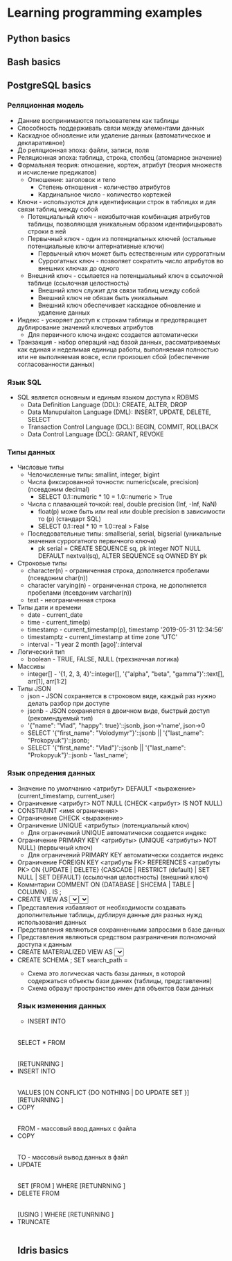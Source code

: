 # Learning programming examples

## Python basics

## Bash basics

## PostgreSQL basics

### Реляционная модель

- Данние воспринимаются пользователем как таблицы
- Способность поддерживать связи между элементами данных
- Каскадное обновление или удаление данных (автоматическое и декларативное)
- До реляционная эпоха: файли, записи, поля
- Реляционная эпоха: таблица, строка, столбец (атомарное значение)
- Формальная теория: отношение, кортеж, атрибут (теория множеств и исчисление
  предикатов)
    - Отношение: заголовок и тело
        - Степень отношения - количество атрибутов
        - Кардинальное число - количество кортежей
- Ключи - используются для идентификации строк в таблицах и для связи таблиц между собой
    - Потенциальный ключ - неизбыточная комбинация атрибутов таблицы, позволяющая
      уникальным образом идентифицыровать строки в ней
    - Первычный ключ - один из потенциальных ключей (остальные потенциальные ключи
      алтернативные ключи)
        - Первычный ключ может быть естественным или суррогатным
        - Суррогатных ключ - позволяет сократить число атрибутов во внешних ключах до
          одного
    - Внешний ключ - ссылается на потенцыальный ключ в ссылочной таблице (ссылочная
      целостность)
        - Внешний ключ служит для связи таблиц между собой
        - Внешний ключ не обязан быть уникальным
        - Внешний ключ обеспечивает каскадное обновление и удаление данных
- Индекс - ускоряет доступ к строкам таблицы и предотвращает дублирование значений
  ключевых атрибутов
    - Для первичного ключа индекс создается автоматически
- Транзакция - набор операций над базой данных, рассматриваемых как единая и неделимая
  единица работы, выполняемая полностью или не выполняемая вовсе, если произошел сбой
  (обеспечение согласованности данных)

### Язык SQL

- SQL является основным и единым языком доступа к RDBMS
    - Data Definition Language (DDL): CREATE, ALTER, DROP
    - Data Manupulaiton Language (DML): INSERT, UPDATE, DELETE, SELECT
    - Transaction Control Language (DCL): BEGIN, COMMIT, ROLLBACK
    - Data Control Language (DCL): GRANT, REVOKE

### Типы данных

- Числовые типы
    - Челочисленные типы: smallint, integer, bigint
    - Числа фиксированной точности: numeric(scale, precision) (псевдоним decimal)
        - SELECT 0.1::numeric * 10 = 1.0::numeric > True
    - Числа с плавающей точкой: real, double precision (Inf, -Inf, NaN)
        - float(p) може быть или real или double precision в зависимости то (p)
          (стандарт SQL)
        - SELECT 0.1::real * 10 = 1.0::real > False
    - Последовательные типы: smallserial, serial, bigserial (уникальные значения
      суррогатного первичного ключа)
        - pk serial = CREATE SEQUENCE sq, pk integer NOT NULL DEFAULT nextval(sq), ALTER
          SEQUENCE sq OWNED BY pk
- Строковые типы
    - character(n) - ограниченная строка, дополняется пробелами (псевдоним char(n))
    - character varying(n) - ограниченная строка, не дополняется пробелами (псевдоним
      varchar(n))
    - text - неограниченная строка
- Типы дати и времени
    - date - current_date
    - time - current_time(p)
    - timestamp - current_timestamp(p), timestamp '2019-05-31 12:34:56'
    - timestamptz - current_timestamp at time zone 'UTC'
    - interval - '1 year 2 month [ago]'::interval
- Логический тип
    - boolean - TRUE, FALSE, NULL (трехзначная логика)
- Массивы
    - integer[] - '{1, 2, 3, 4}'::integer[], '{"alpha", "beta", "gamma"}'::text[],
      arr[1], arr[1:2]
- Типы JSON
    - json - JSON сохраняется в строковом виде, каждый раз нужно делать разбор при
      доступе
    - jsonb - JSON сохраняется в двоичном виде, быстрый доступ (рекомендуемый тип)
    - '{"name": "Vlad", "happy": true}'::jsonb, json->'name', json->0
    - SELECT '{"first_name": "Volodymyr"}'::jsonb || '{"last_name": "Prokopyuk"}'::jsonb;
    - SELECT '{"first_name": "Vlad"}'::jsonb || '{"last_name": "Prokopyuk"}'::jsonb -
      'last_name';

### Язык опредения данных

- Значение по умолчанию <атрибут> DEFAULT <выражение> (current_timestamp, current_user)
- Ограничение <атрибут> NOT NULL (CHECK <атрибут> IS NOT NULL)
- CONSTRAINT <имя ограничения>
- Ограничение CHECK <выражение>
- Ограничение UNIQUE <атрибуты> (потенциальный ключ)
    - Для ограничений UNIQUE автоматически создается индекс
- Ограничение PRIMARY KEY <атрибуты> (UNIQUE <атрибуты> NOT NULL) (первычный ключ)
    - Для ограничений PRIMARY KEY автоматически создается индекс
- Ограничение FOREIGN KEY <атрибуты FK> REFERENCES <атрибуты PK> ON {UPDATE | DELETE}
  {CASCADE | RESTRICT (default) | SET NULL | SET DEFAULT} (ссылочная целостность)
  (внешний ключ)
- Коммнтарии COMMENT ON {DATABASE | SHCEMA | TABLE | COLUMN} <table>.<column> IS <comment>;
- CREATE VIEW <view> AS <select>; SELECT * FROM <view>
    - В отличии от таблиц, представления не содержат данных. При каждом обращению к
      представлению данные выбираються из таблиц
    - Представления являються интерфейсом доступа к данным, но сам запрос <select> может
      изменяться. Использование представлений упрощает присладные программы и скривает
      сложноть запросов
    - Представления избавляют от необходимости создавать дополнительные таблицы,
      дублируя данные для разных нужд использования данных
    - Представления являються сохранненными запросами в базе данных
    - Представления являються средством разграничения полномочий доступа к данным
- CREATE MATERIALIZED VIEW <view> AS <select>; REFRESH MATERIALIZED VIEW <view>;
  SELECT * FROM <view>
    - Материализованное представление снижает время выполнения сложных запросов
    - Пример: для формарования отчета требуется длительное врея, а запросы к отчету
      будут неоднократными
- CREATE SCHEMA <schema>; SET search_path = <schemas>
    - Схема это логическая часть базы данных, в которой содержаться объекты бази данних
      (таблицы, представления)
    - Схема образут пространство имен для объектов бази данных

### Язык изменения данных

- INSERT INTO <table> SELECT * FROM <table> [RETUNRNING <expression>]
- INSERT INTO <table> VALUES <vlues> [ON CONFLICT {DO NOTHING | DO UPDATE SET <values>}]
  [RETUNRNING <expression>]
- COPY <table> FROM <file> - массовый ввод данных с файла
- COPY <table> TO <file> - массовый вывод данных в файл
- UPDATE <table> SET <values> [FROM <tables>] WHERE <conditions> [RETUNRNING <expression>]
- DELETE FROM <table> [USING <tables>] WHERE <conditions> [RETUNRNING <expression>]
- TRUNCATE <table>

## Idris basics
